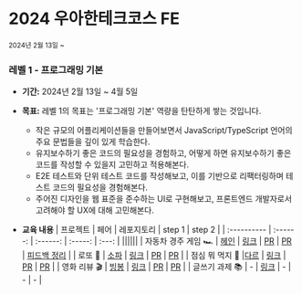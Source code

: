 # 2024 우아한테크코스 FE

<sub>2024년 2월 13일 ~</sub>

### 레벨 1 - 프로그래밍 기본
- **기간:** 2024년 2월 13일 ~ 4월 5일  
- **목표:** 레벨 1의 목표는 '프로그래밍 기본' 역량을 탄탄하게 쌓는 것입니다.
  - 작은 규모의 어플리케이션들을 만들어보면서 JavaScript/TypeScript 언어의 주요 문법들을 깊이 있게 학습한다.
  - 유지보수하기 좋은 코드의 필요성을 경험하고, 어떻게 하면 유지보수하기 좋은 코드를 작성할 수 있을지 고민하고 적용해본다.
  - E2E 테스트와 단위 테스트 코드를 작성해보고, 이를 기반으로 리팩터링하며 테스트 코드의 필요성을 경험해본다.
  - 주어진 디자인을 웹 표준을 준수하는 UI로 구현해보고, 프론트엔드 개발자로서 고려해야 할 UX에 대해 고민해본다.
   
- **교육 내용**
  |   프로젝트    |  페어  |  레포지토리   |  step 1  |  step 2  |
  | :---------- | :------: | :------: | :-----: | :---: |
  ||||||
  | 자동차 경주 게임 🏎️ | [헤인](https://github.com/Hain-tain) |  [링크](https://github.com/Parkhanyoung/javascript-racingcar) | [PR](https://github.com/woowacourse/javascript-racingcar/pull/276) | [PR](https://github.com/woowacourse/javascript-racingcar/pull/319) | [피드백 정리](https://365kim.tistory.com/75) |
  | 로또 🎱 | [소파](https://github.com/ss0526100) | [링크](https://github.com/Parkhanyoung/javascript-lotto) | [PR](https://github.com/woowacourse/javascript-lotto/pull/285) | [PR](https://github.com/woowacourse/javascript-lotto/pull/325) |
  | 점심 뭐 먹지 🍴 |[다르](https://github.com/pp449) | [링크](https://github.com/Parkhanyoung/javascript-lunch) | [PR](https://github.com/woowacourse/javascript-lunch/pull/135) | [PR](https://github.com/woowacourse/javascript-lunch/pull/152) |
  | 영화 리뷰 🎬 | [빙봉](https://github.com/Yoonkyoungme) | [링크](https://github.com/Parkhanyoung/javascript-movie-review) | [PR](https://github.com/woowacourse/javascript-movie-review/pull/134) | [PR](https://github.com/woowacourse/javascript-movie-review/pull/148) |
  | 글쓰기 과제 📚 | - | [링크](https://github.com/Parkhanyoung/woowa-writing) | - | - | - |


  
<br/>
